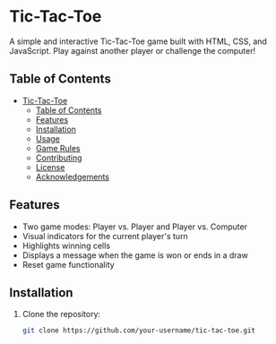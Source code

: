 # Tic-Tac-Toe

A simple and interactive Tic-Tac-Toe game built with HTML, CSS, and JavaScript. Play against another player or challenge the computer!

## Table of Contents

- [Tic-Tac-Toe](#tic-tac-toe)
  - [Table of Contents](#table-of-contents)
  - [Features](#features)
  - [Installation](#installation)
  - [Usage](#usage)
  - [Game Rules](#game-rules)
  - [Contributing](#contributing)
  - [License](#license)
  - [Acknowledgements](#acknowledgements)

## Features

- Two game modes: Player vs. Player and Player vs. Computer
- Visual indicators for the current player's turn
- Highlights winning cells
- Displays a message when the game is won or ends in a draw
- Reset game functionality

## Installation

1. Clone the repository:
   ```sh
   git clone https://github.com/your-username/tic-tac-toe.git
